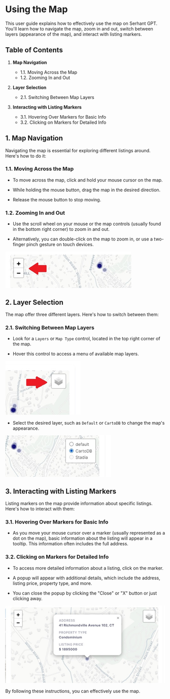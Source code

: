 # Using the Map

This user guide explains how to effectively use the map on Serhant GPT. You'll learn how to navigate the map, zoom in
and out, switch between layers (appearance of the map), and interact with listing
markers.

## Table of Contents

1. **Map Navigation**
    - 1.1. Moving Across the Map
    - 1.2. Zooming In and Out

2. **Layer Selection**
    - 2.1. Switching Between Map Layers

3. **Interacting with Listing Markers**
    - 3.1. Hovering Over Markers for Basic Info
    - 3.2. Clicking on Markers for Detailed Info

## 1. Map Navigation

Navigating the map is essential for exploring different listings around. Here's how to do it:

### 1.1. Moving Across the Map

- To move across the map, click and hold your mouse cursor on the map.

- While holding the mouse button, drag the map in the desired direction.

- Release the mouse button to stop moving.

### 1.2. Zooming In and Out

- Use the scroll wheel on your mouse or the map controls (usually found in the bottom right corner) to zoom in and out.

- Alternatively, you can double-click on the map to zoom in, or use a two-finger pinch gesture on touch devices.

![listingItemPage](../../static/listings/zoom.jpg)

## 2. Layer Selection

The map offer three different layers. Here's how to switch between them:

### 2.1. Switching Between Map Layers

- Look for a `Layers` or `Map Type` control, located in the top right corner of the map.

- Hover this control to access a menu of available map layers.

![listingItemPage](../../static/listings/layer.jpg)

- Select the desired layer, such as `Default` or `CartoDB` to change the map's appearance.

![listingItemPage](../../static/listings/layerActive.jpg)


## 3. Interacting with Listing Markers

Listing markers on the map provide information about specific listings. Here's how to interact with them:

### 3.1. Hovering Over Markers for Basic Info

- As you move your mouse cursor over a marker (usually represented as a dot on the map), basic information about the
  listing will appear in a tooltip. This information often includes the full address.

### 3.2. Clicking on Markers for Detailed Info

- To access more detailed information about a listing, click on the marker.

- A popup will appear with additional details, which include the address, listing price, property type, and more.

- You can close the popup by clicking the "Close" or "X" button or just clicking away.

![listingItemPage](../../static/listings/detailedInfo.jpg)

By following these instructions, you can effectively use the map.